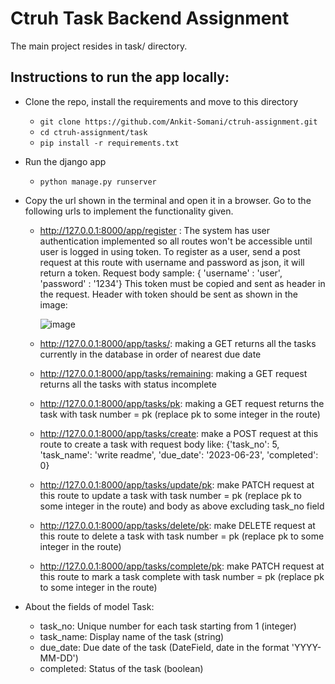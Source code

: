 # Ctruh Task Backend Assignment #
The main project resides in task/ directory.

## Instructions to run the app locally: ##
* Clone the repo, install the requirements and move to this directory
  * `git clone https://github.com/Ankit-Somani/ctruh-assignment.git`  
  * `cd ctruh-assignment/task`
  * `pip install -r requirements.txt`
* Run the django app
  * `python manage.py runserver`
* Copy the url shown in the terminal and open it in a browser. Go to the following urls to implement the functionality given.
  * http://127.0.0.1:8000/app/register : The system has user authentication implemented so all routes won't be accessible until user is logged in using token. To register as a user, send a post request at this route with username and password as json, it will return a token. Request body sample: { 'username' : 'user', 'password' : '1234'} This token must be copied and sent as header in the request. Header with token should be sent as shown in the image:
    
    ![image](https://github.com/Ankit-Somani/ctruh-assignment/assets/82326089/d545f716-a287-49f0-85bd-6df1fed39b9d)

  * http://127.0.0.1:8000/app/tasks/: making a GET returns all the tasks currently in the database in order of nearest due date
  * http://127.0.0.1:8000/app/tasks/remaining: making a GET request returns all the tasks with status incomplete
  * http://127.0.0.1:8000/app/tasks/pk: making a GET request returns the task with task number = pk (replace pk to some integer in the route)
  * http://127.0.0.1:8000/app/tasks/create: make a POST request at this route to create a task with request body like: {'task_no': 5, 'task_name': 'write readme', 'due_date': '2023-06-23', 'completed': 0}
  * http://127.0.0.1:8000/app/tasks/update/pk: make PATCH request at this route to update a task with task number = pk (replace pk to some integer in the route) and body as above excluding task_no field
  * http://127.0.0.1:8000/app/tasks/delete/pk: make DELETE request at this route to delete a task with task number = pk (replace pk to some integer in the route)
  * http://127.0.0.1:8000/app/tasks/complete/pk: make PATCH request at this route to mark a task complete with task number = pk (replace pk to some integer in the route)
  
* About the fields of model Task:
  * task_no: Unique number for each task starting from 1 (integer)
  * task_name: Display name of the task (string)
  * due_date: Due date of the task (DateField, date in the format 'YYYY-MM-DD')
  * completed: Status of the task (boolean)
  
